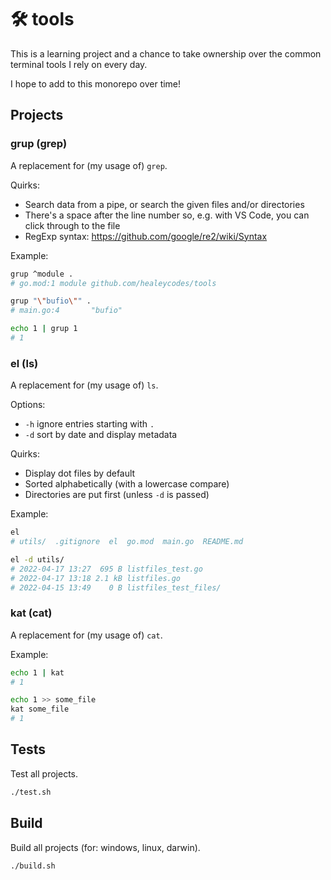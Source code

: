 # 🛠️ tools

This is a learning project and a chance to take ownership over the common terminal tools I rely on every day.

I hope to add to this monorepo over time!

## Projects

### grup (grep)

A replacement for (my usage of) `grep`.

Quirks:

- Search data from a pipe, or search the given files and/or directories
- There's a space after the line number so, e.g. with VS Code, you can click through to the file
- RegExp syntax: https://github.com/google/re2/wiki/Syntax

Example:

```bash
grup ^module .
# go.mod:1 module github.com/healeycodes/tools

grup "\"bufio\"" .
# main.go:4       "bufio"

echo 1 | grup 1
# 1
```

### el (ls)

A replacement for (my usage of) `ls`.

Options:

- `-h` ignore entries starting with `.`
- `-d` sort by date and display metadata

Quirks:

- Display dot files by default
- Sorted alphabetically (with a lowercase compare)
- Directories are put first (unless `-d` is passed)

Example:

```bash
el
# utils/  .gitignore  el  go.mod  main.go  README.md

el -d utils/
# 2022-04-17 13:27  695 B listfiles_test.go
# 2022-04-17 13:18 2.1 kB listfiles.go
# 2022-04-15 13:49    0 B listfiles_test_files/
```

### kat (cat)

A replacement for (my usage of) `cat`.

Example:

```bash
echo 1 | kat
# 1

echo 1 >> some_file
kat some_file
# 1
```

## Tests

Test all projects.

```bash
./test.sh
```

## Build

Build all projects (for: windows, linux, darwin).

```bash
./build.sh
```
